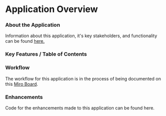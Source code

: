 # Application Overview

### About the Application

Information about this application, it's key stakeholders, and functionality can be found [here. ](https://app.zenhub.com/workspaces/data--technology-services-5caf7dc6ecad11531cc418ef/issues/cityofaustin/atd-data-tech/1192)

### Key Features / Table of Contents

### Workflow

The workflow for this application is in the process of being documented on this [Miro Board](https://miro.com/app/board/o9J_lU6H3zc=/).

### Enhancements

Code for the enhancements made to this application can be found here. 

